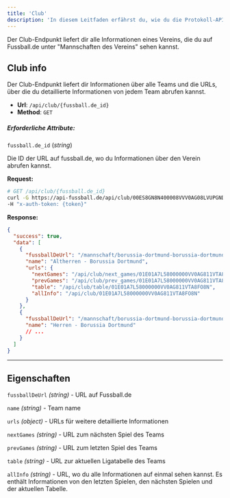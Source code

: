 ```yaml
---
title: 'Club'
description: 'In diesem Leitfaden erfährst du, wie du die Protokoll-API einrichten und nutzen kannst.'
---
```



Der Club-Endpunkt liefert dir alle Informationen eines Vereins, die du auf Fussball.de unter "Mannschaften des Vereins" sehen kannst.


## Club info

Der Club-Endpunkt liefert dir Informationen über alle Teams und die URLs, über die du detaillierte Informationen von jedem Team abrufen kannst.

* __Url__: `/api/club/{fussball.de_id}`
* __Method__: `GET`



##### Erforderliche Attribute:

`fussball.de_id` (_string_) 

Die ID der URL auf fussball.de, wo du Informationen über den Verein abrufen kannst.

__Request:__
```bash
# GET /api/club/{fussball.de_id}
curl -G https://api-fussball.de/api/club/00ES8GN8N400008VVV0AG08LVUPGND5I \
-H "x-auth-token: {token}"
```

__Response:__

```json
{
  "success": true,
  "data": [
    {
      "fussballDeUrl": "/mannschaft/borussia-dortmund-borussia-dortmund-westfalen/-/saison/2122/team-id/01E01A7L58000000VV0AG811VTA8FO8N",
      "name": "Altherren - Borussia Dortmund",
      "urls": {
        "nextGames": "/api/club/next_games/01E01A7L58000000VV0AG811VTA8FO8N",
        "prevGames": "/api/club/prev_games/01E01A7L58000000VV0AG811VTA8FO8N",
        "table": "/api/club/table/01E01A7L58000000VV0AG811VTA8FO8N",
        "allInfo": "/api/club/01E01A7L58000000VV0AG811VTA8FO8N"
      }
    },
    {
      "fussballDeUrl": "/mannschaft/borussia-dortmund-borussia-dortmund-westfalen/-/saison/2122/team-id/011MI8V6UC000000VTVG0001VTR8C1K7",
      "name": "Herren - Borussia Dortmund"
      // ...
    }
  ]
}
```

---

## Eigenschaften

`fussballDeUrl` _(string)_ - URL auf Fussball.de

`name` _(string)_ - Team name

`urls` _(object)_ - URLs für weitere detaillierte  Informationen

`nextGames` _(string)_ - URL zum nächsten Spiel des Teams

`prevGames` _(string)_ - URL zum letzten Spiel des Teams

`table` _(string)_ - URL zur aktuellen Ligatabelle des Teams

`allInfo` _(string)_ - URL, wo du alle Informationen auf einmal sehen kannst. Es enthält Informationen von den letzten Spielen, den nächsten Spielen und der aktuellen Tabelle.
